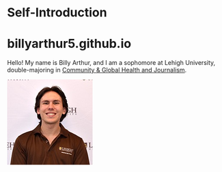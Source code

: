 # Self-Introduction

# billyarthur5.github.io
Hello! My name is Billy Arthur, and I am a sophomore at Lehigh University, double-majoring in [Community & Global Health and Journalism](https://www.linkedin.com/in/william-arthur1/).


![profileimage](https://github.com/billyarthur5/billyarthur5.github.io/blob/main/Image.jpeg?raw=true)
